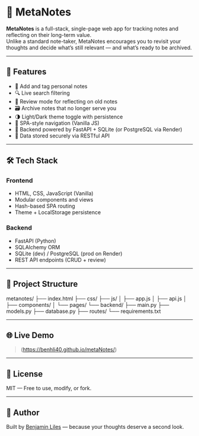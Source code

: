 # 🧠 MetaNotes

**MetaNotes** is a full-stack, single-page web app for tracking notes and reflecting on their long-term value.  
Unlike a standard note-taker, MetaNotes encourages you to revisit your thoughts and decide what’s still relevant — and what’s ready to be archived.

---

## 🚀 Features

- 📓 Add and tag personal notes
- 🔍 Live search filtering
- 🔁 Review mode for reflecting on old notes
- 🗃️ Archive notes that no longer serve you
- 🌗 Light/Dark theme toggle with persistence
- 🔄 SPA-style navigation (Vanilla JS)
- 💾 Backend powered by FastAPI + SQLite (or PostgreSQL via Render)
- 🔐 Data stored securely via RESTful API

---

## 🛠️ Tech Stack

### Frontend
- HTML, CSS, JavaScript (Vanilla)
- Modular components and views
- Hash-based SPA routing
- Theme + LocalStorage persistence

### Backend
- FastAPI (Python)
- SQLAlchemy ORM
- SQLite (dev) / PostgreSQL (prod on Render)
- REST API endpoints (CRUD + review)

---

## 📂 Project Structure

metanotes/ 
├── index.html 
├── css/ 
├── js/ 
│    ├── app.js 
│    ├── api.js 
│    ├── components/ 
│    └── pages/ 
└── backend/ 
     ├── main.py 
     ├── models.py 
     ├── database.py 
     ├── routes/ 
     └── requirements.txt


---

## 🌐 Live Demo

> (https://benhli40.github.io/metaNotes/)

---

## 📄 License

MIT — Free to use, modify, or fork.

---

## 👤 Author
Built by [Benjamin Liles](https://github.com/benhli40) — because your thoughts deserve a second look.

